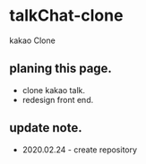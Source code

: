 # talkChat-clone
 kakao Clone

## planing this page.
* clone kakao talk.
* redesign front end.

## update note.
* 2020.02.24 - create repository
